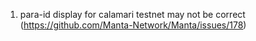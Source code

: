 1. para-id display for calamari testnet may not be correct (https://github.com/Manta-Network/Manta/issues/178)